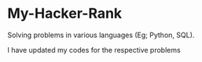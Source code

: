 # My-Hacker-Rank
Solving problems in various languages (Eg; Python, SQL).

I have updated my codes for the respective problems
